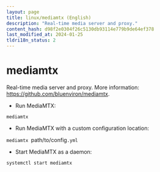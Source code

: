 ```yaml
---
layout: page
title: linux/mediamtx (English)
description: "Real-time media server and proxy."
content_hash: d98f2e0304f26c5130db93114e779b9de64ef378
last_modified_at: 2024-01-25
tldri18n_status: 2
---
```

# mediamtx

Real-time media server and proxy.
More information: <https://github.com/bluenviron/mediamtx>.

- Run MediaMTX:

`mediamtx`

- Run MediaMTX with a custom configuration location:

`mediamtx `<span class="tldr-var badge badge-pill bg-dark-lm bg-white-dm text-white-lm text-dark-dm font-weight-bold">path/to/config</span>`.yml`

- Start MediaMTX as a daemon:

`systemctl start mediamtx`
